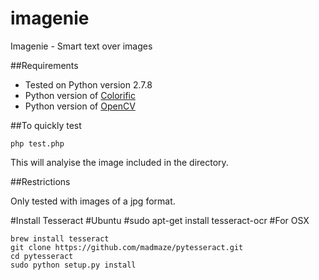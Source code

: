 # imagenie
Imagenie - Smart text over images

##Requirements
 - Tested on Python version 2.7.8
 - Python version of [Colorific](https://github.com/99designs/colorific)
 - Python version of [OpenCV](https://www.google.co.uk/search?q=OpenCV2&oq=OpenCV2&aqs=chrome..69i57.98j0j7&sourceid=chrome&es_sm=91&ie=UTF-8#safe=off&q=OpenCV+python)


##To quickly test
```
php test.php
```

This will analyise the image included in the directory.

##Restrictions

Only tested with images of a jpg format.

#Install Tesseract
#Ubuntu
#sudo apt-get install tesseract-ocr
#For OSX

```
brew install tesseract
git clone https://github.com/madmaze/pytesseract.git
cd pytesseract
sudo python setup.py install 
```
